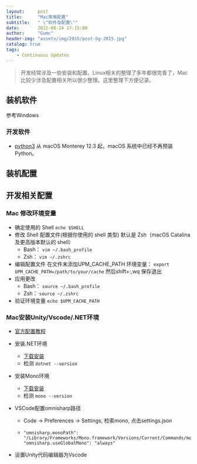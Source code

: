 ```yaml
---
layout:     post
title:      "Mac常用配置"
subtitle:   " \"软件及配置\""
date:       2022-08-24 17:15:00
author:     "Gumc"
header-img: "assets/img/2015/post-bg-2015.jpg"
catalog: true
tags:
    - Continuous Updates
---
```

> 开发经常涉及一些安装和配置。Linux相关的整理了多年都很完善了，Mac比较少涉及配置相关所以很少整理。这里整理下方便记录。

## 装机软件

参考Windows

### 开发软件

* [python3](https://www.python.org/downloads/) 从 macOS Monterey 12.3 起，macOS 系统中已经不再预装 Python。

## 装机配置

## 开发相关配置

### Mac 修改环境变量

* 确定使用的 Shell
  `echo $SHELL`
* 修改 Shell 配置文件(根据你使用的 shell 类型)
  默认是 Zsh（macOS Catalina 及更高版本默认的 shell）
  * Bash：
    `vim ~/.bash_profile`
  * Zsh：
    `vim ~/.zshrc`
* 编辑配置文件
  在文件末添加UPM_CACHE_PATH 环境变量：
  `export UPM_CACHE_PATH=/path/to/your/cache`
  然后shift+:,wq 保存退出
* 应用更改
  * Bash：
    `source ~/.bash_profile`
  * Zsh：
    `source ~/.zshrc`
* 验证环境变量
  `echo $UPM_CACHE_PATH`

### Mac安装Unity/Vscode/.NET环境

* [官方配置教程](https://code.visualstudio.com/docs/other/unity)
* 安装.NET环境

  * [下载安装](https://dotnet.microsoft.com/en-us/download)
  * 检测
    `dotnet --version`
* 安装Mono环境

  * [下载安装](https://www.mono-project.com/download/stable/)
  * 检测
    `mono --version`
* VSCode配置omnisharp路径

  * Code -> Preferences -> Settings, 检索mono, 点击settings.json
  * ```plaintext
    "omnisharp.monoPath": "/Library/Frameworks/Mono.framework/Versions/Current/Commands/mono",
    "omnisharp.useGlobalMono": "always"
    ```

<!-- * 设置~/.bash_profile环境变量
```csharp
  export FrameworkPathOverride=/Library/Frameworks/Mono.framework/Versions/Current
  export PATH=/usr/local/share/dotnet:$PATH
``` -->

* 设置Unity代码编辑器为Vscode
